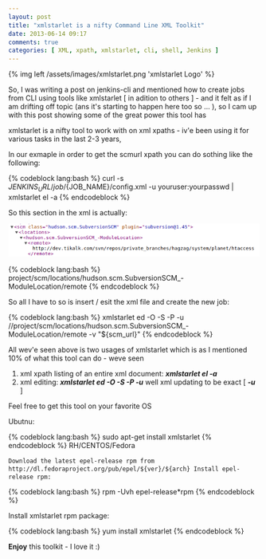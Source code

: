 ```yaml
---
layout: post
title: "xmlstarlet is a nifty Command Line XML Toolkit"
date: 2013-06-14 09:17
comments: true
categories: [ XML, xpath, xmlstarlet, cli, shell, Jenkins ]
---
```

{% img left /assets/images/xmlstarlet.png 'xmlstarlet Logo' %}

So, I was writing a post on jenkins-cli and mentioned how to create jobs from CLI using tools like xmlstarlet [ in adition to others ] - and it felt as if I am drifting off topic (ans it&#39;s starting to happen here too so ... ), so I cam up with this post showing some of the great power this tool has

xmlstarlet is a nifty tool to work with on xml xpaths - iv&#39;e been using it for various tasks in the last 2-3 years,

In our exmaple in order to get the scmurl xpath you can do sothing like the following:

{% codeblock lang:bash %}
curl -s ${JENKINS_URL}/job/${JOB_NAME}/config.xml -u youruser:yourpasswd | xmlstarlet el -a
{% endcodeblock %}

So this section in the xml is actually:

![scm url in config.xml](/assets/images/in_job_config_xml.png)

{% codeblock lang:bash %}
project/scm/locations/hudson.scm.SubversionSCM_-ModuleLocation/remote
{% endcodeblock %}

So all I have to so is insert / esit the xml file and create the new job:

{% codeblock lang:bash %}
xmlstarlet ed -O -S -P -u //project/scm/locations/hudson.scm.SubversionSCM_-ModuleLocation/remote -v &quot;${scm_url}&quot;
{% endcodeblock %}

All wev&#39;e seen above is two usages of xmlstarlet which is as I mentioned 10% of what this tool can do - weve seen&nbsp;

1.  xml xpath listing of an entire xml document: _**xmlstarlet el -a**_
2.  xml editing: _**xmlstarlet ed -O -S -P -u**_ well xml updating to be exact [ _**-u**_ ]

Feel free to get this tool on your favorite OS
<!-- more -->

Ubutnu:

{% codeblock lang:bash %}
sudo apt-get install xmlstarlet
{% endcodeblock %}
RH/CENTOS/Fedora

	Download the latest epel-release rpm from http://dl.fedoraproject.org/pub/epel/${ver}/${arch} Install epel-release rpm:

{% codeblock lang:bash %}
rpm -Uvh epel-release*rpm
{% endcodeblock %}

Install xmlstarlet rpm package:

{% codeblock lang:bash %}
yum install xmlstarlet
{% endcodeblock %}

**Enjoy** this toolkit - I love it :)

